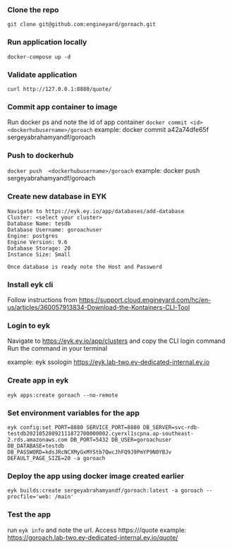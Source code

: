 ### Clone the repo
`git clone git@github.com:engineyard/goroach.git`

### Run application locally
`docker-compose up -d`

### Validate application
`curl http://127.0.0.1:8880/quote/`

### Commit app container to image
Run docker ps and note the id of app container
`docker commit <id> <dockerhubusername>/goroach`
example: docker commit a42a74dfe65f sergeyabrahamyandf/goroach

### Push to dockerhub
`docker push  <dockerhubusername>/goroach`
example: docker push sergeyabrahamyandf/goroach

### Create new database in EYK
```
Navigate to https://eyk.ey.io/app/databases/add-database
Cluster: <select your cluster>
Database Name: tesdb
Database Username: goroachuser
Engine: postgres
Engine Version: 9.6
Database Storage: 20
Instance Size: Small

Once database is ready note the Host and Password

```

### Install eyk cli
Follow instructions from https://support.cloud.engineyard.com/hc/en-us/articles/360057913834-Download-the-Kontainers-CLI-Tool

### Login to eyk
Navigate to https://eyk.ey.io/app/clusters and copy the CLI login command
Run the command in your terminal

example: eyk ssologin https://eyk.lab-two.ey-dedicated-internal.ey.io

### Create app in eyk
`eyk apps:create goroach --no-remote`

### Set environment variables for the app
`eyk config:set PORT=8880 SERVICE_PORT=8880 DB_SERVER=svc-rdb-testdb20210528092111872700000002.cyerxl1scpna.ap-southeast-2.rds.amazonaws.com DB_PORT=5432 DB_USER=goroachuser DB_DATABASE=testdb DB_PASSWORD=kdsJRcNCXMyGxMYStb7QwcJhFQ9J9PmYP9N0YBJv DEFAULT_PAGE_SIZE=20 -a goroach`

### Deploy the app using docker image created earlier
`eyk builds:create sergeyabrahamyandf/goroach:latest -a goroach --procfile='web: /main'`

### Test the app
run `eyk info` and note the url. Access https://<url>/quote
example: https://goroach.lab-two.ey-dedicated-internal.ey.io/quote/
